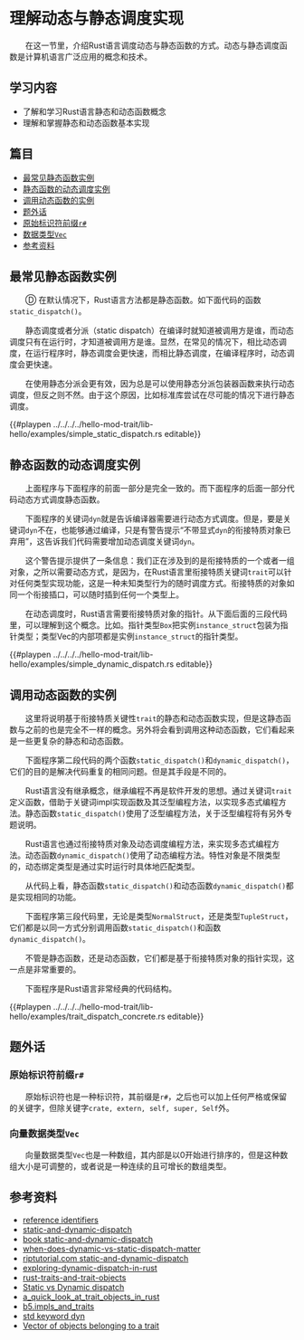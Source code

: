 # 理解动态与静态调度实现

　　在这一节里，介绍Rust语言调度动态与静态函数的方式。动态与静态调度函数是计算机语言广泛应用的概念和技术。

## 学习内容
- 了解和学习Rust语言静态和动态函数概念
- 理解和掌握静态和动态函数基本实现

## 篇目
- [最常见静态函数实例](#最常见静态函数实例)
- [静态函数的动态调度实例](#静态函数的动态调度实例)
- [调用动态函数的实例](#调用动态函数的实例)
- [题外话](#题外话)
- [原始标识符前缀`r#`](#原始标识符前缀r)
- [数据类型`Vec`](#数据类型Vec)
- [参考资料](#参考资料)

## 最常见静态函数实例

　　Ⓓ 在默认情况下，Rust语言方法都是静态函数。如下面代码的函数`static_dispatch()`。

　　静态调度或者分派（static dispatch）在编译时就知道被调用方是谁，而动态调度只有在运行时，才知道被调用方是谁。显然，在常见的情况下，相比动态调度，在运行程序时，静态调度会更快速，而相比静态调度，在编译程序时，动态调度会更快速。

　　在使用静态分派会更有效，因为总是可以使用静态分派包装器函数来执行动态调度，但反之则不然。由于这个原因，比如标准库尝试在尽可能的情况下进行静态调度。

{{#playpen ../../../../hello-mod-trait/lib-hello/examples/simple_static_dispatch.rs editable}}

## 静态函数的动态调度实例

　　上面程序与下面程序的前面一部分是完全一致的。而下面程序的后面一部分代码动态方式调度静态函数。

　　下面程序的关键词`dyn`就是告诉编译器需要进行动态方式调度。但是，要是关键词`dyn`不在，也能够通过编译，只是有警告提示“不带显式`dyn`的衔接特质对象已弃用”，这告诉我们代码需要增加动态调度关键词`dyn`。

　　这个警告提示提供了一条信息：我们正在涉及到的是衔接特质的一个或者一组对象，之所以需要动态方式，是因为，在Rust语言里衔接特质关键词`trait`可以针对任何类型实现功能，这是一种未知类型行为的随时调度方式。衔接特质的对象如同一个衔接插口，可以随时插到任何一个类型上。

　　在动态调度时，Rust语言需要衔接特质对象的指针。从下面后面的三段代码里，可以理解到这个概念。比如。指针类型`Box`把实例`instance_struct`包装为指针类型；类型Vec的内部项都是实例`instance_struct`的指针类型。

{{#playpen ../../../../hello-mod-trait/lib-hello/examples/simple_dynamic_dispatch.rs editable}}

## 调用动态函数的实例

　　这里将说明基于衔接特质关键性`trait`的静态和动态函数实现，但是这静态函数与之前的也是完全不一样的概念。另外将会看到调用这种动态函数，它们看起来是一些更复杂的静态和动态函数。

　　下面程序第二段代码的两个函数`static_dispatch()`和`dynamic_dispatch()`，它们的目的是解决代码重复的相同问题。但是其手段是不同的。

　　Rust语言没有继承概念，继承编程不再是软件开发的思想。通过关键词`trait`定义函数，借助于关键词impl实现函数及其泛型编程方法，以实现多态式编程方法。静态函数`static_dispatch()`使用了泛型编程方法，关于泛型编程将有另外专题说明。

　　Rust语言也通过衔接特质对象及动态调度编程方法，来实现多态式编程方法。动态函数`dynamic_dispatch()`使用了动态编程方法。特性对象是不限类型的，动态绑定类型是通过实时运行时具体地匹配类型。

　　从代码上看，静态函数`static_dispatch()`和动态函数`dynamic_dispatch()`都是实现相同的功能。

　　下面程序第三段代码里，无论是类型`NormalStruct`，还是类型`TupleStruct`，它们都是以同一方式分别调用函数`static_dispatch()`和函数`dynamic_dispatch()`。

　　不管是静态函数，还是动态函数，它们都是基于衔接特质对象的指针实现，这一点是非常重要的。

　　下面程序是Rust语言非常经典的代码结构。

{{#playpen ../../../../hello-mod-trait/lib-hello/examples/trait_dispatch_concrete.rs editable}}

## 题外话
### 原始标识符前缀`r#`

　　原始标识符也是一种标识符，其前缀是`r#`，之后也可以加上任何严格或保留的关键字，但除关键字`crate, extern, self, super, Self`外。

### 向量数据类型`Vec`

　　向量数据类型`Vec`也是一种数组，其内部是以0开始进行排序的，但是这种数组大小是可调整的，或者说是一种连续的且可增长的数组类型。

## 参考资料
- [reference identifiers](https://doc.rust-lang.org/reference/identifiers.html)
- [static-and-dynamic-dispatch](https://www.cs.brandeis.edu/~cs146a/rust/doc-02-21-2015/book/static-and-dynamic-dispatch.html)
- [book static-and-dynamic-dispatch](https://doc.rust-lang.org/1.0.0-beta/book/static-and-dynamic-dispatch.html)
- [when-does-dynamic-vs-static-dispatch-matter](https://jmarcher.io/when-does-dynamic-vs-static-dispatch-matter/)
- [riptutorial.com static-and-dynamic-dispatch](https://riptutorial.com/rust/example/4656/static-and-dynamic-dispatch)
- [exploring-dynamic-dispatch-in-rust](https://alschwalm.com/blog/static/2017/03/07/exploring-dynamic-dispatch-in-rust/)
- [rust-traits-and-trait-objects](https://joshleeb.com/posts/rust-traits-and-trait-objects/)
- [Static vs Dynamic dispatch](https://gist.github.com/greister/37289c6eb3629d4fefa7dd0acf6de378)
- [a_quick_look_at_trait_objects_in_rust](https://tratt.net/laurie/blog/entries/a_quick_look_at_trait_objects_in_rust.html)
- [b5.impls_and_traits](https://learning-rust.github.io/docs/b5.impls_and_traits.html)
- [std keyword dyn](https://doc.rust-lang.org/std/keyword.dyn.html)
- [Vector of objects belonging to a trait](https://stackoverflow.com/questions/25818082/vector-of-objects-belonging-to-a-trait/25819164)